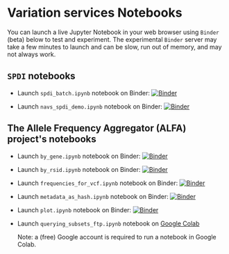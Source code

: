 # Variation services Notebooks

You can launch a live Jupyter Notebook in your web browser using `Binder` (beta) below to test and experiment.
The experimental `Binder` server may take a few minutes to launch and can be slow, run out of memory, and may not always work.

## `SPDI` notebooks

* Launch `spdi_batch.ipynb` notebook on Binder: [![Binder](https://mybinder.org/badge_logo.svg)](https://mybinder.org/v2/gh/ncbi/dbsnp/master?filepath=%2Ftutorials%2FVariation%20Services%2FJupyter_Notebook%2Fspdi_batch.ipynb)

* Launch `navs_spdi_demo.ipynb` notebook on Binder: [![Binder](https://mybinder.org/badge_logo.svg)](https://mybinder.org/v2/gh/ncbi/dbsnp/master?filepath=tutorials%2FVariation%20Services%2FJupyter_Notebook%2Fnavs_spdi_demo.ipynb)

## The Allele Frequency Aggregator (ALFA) project's notebooks

* Launch `by_gene.ipynb` notebook on Binder: [![Binder](https://mybinder.org/badge_logo.svg)](https://mybinder.org/v2/gh/ncbi/dbsnp/master?filepath=tutorials%2FVariation%20Services%2FJupyter_Notebook%2Fby_gene.ipynb)

* Launch `by_rsid.ipynb` notebook on Binder: [![Binder](https://mybinder.org/badge_logo.svg)](https://mybinder.org/v2/gh/ncbi/dbsnp/master?filepath=tutorials%2FVariation%20Services%2FJupyter_Notebook%2Fby_rsid.ipynb)

* Launch `frequencies_for_vcf.ipynb` notebook on Binder: [![Binder](https://mybinder.org/badge_logo.svg)](https://mybinder.org/v2/gh/ncbi/dbsnp/master?filepath=tutorials%2FVariation%20Services%2FJupyter_Notebook%2Ffrequencies_for_vcf.ipynb)

* Launch `metadata_as_hash.ipynb` notebook on Binder: [![Binder](https://mybinder.org/badge_logo.svg)](https://mybinder.org/v2/gh/ncbi/dbsnp/master?filepath=tutorials%2FVariation%20Services%2FJupyter_Notebook%2Fmetadata_as_hash.ipynb)

* Launch `plot.ipynb` notebook on Binder: [![Binder](https://mybinder.org/badge_logo.svg)](https://mybinder.org/v2/gh/ncbi/dbsnp/master?filepath=tutorials%2FVariation%20Services%2FJupyter_Notebook%2Fplot.ipynb)

* Launch `querying_subsets_ftp.ipynb` notebook on [Google Colab](https://colab.research.google.com/github/ncbi/dbsnp/blob/master/tutorials/Variation%20Services/Jupyter_Notebook/querying_subsets_ftp.ipynb)

    Note: a (free) Google account is required to run a notebook in Google Colab.
